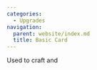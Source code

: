 ```yaml
---
categories:
  - Upgrades
navigation:
  parent: website/index.md
  title: Basic Card
---
```


Used to craft <ItemLink id="capacity_card"/> and

<ItemLink id="redstone_card" />

<RecipeFor id="basic_card" />
